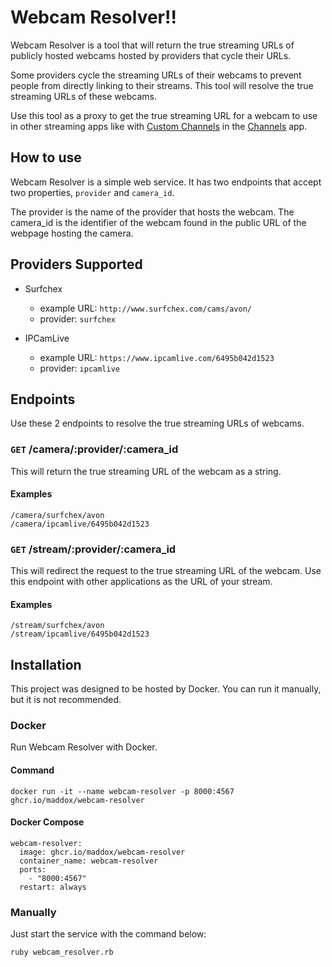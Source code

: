 # Webcam Resolver!!

Webcam Resolver is a tool that will return the true streaming URLs of publicly hosted webcams hosted by providers that cycle their URLs.

Some providers cycle the streaming URLs of their webcams to prevent people from directly linking to their streams. This tool will resolve the true streaming URLs of these webcams.

Use this tool as a proxy to get the true streaming URL for a webcam to use in other streaming apps like with [Custom Channels](https://getchannels.com/custom-channels/) in the [Channels](https://getchannels.com) app.

## How to use

Webcam Resolver is a simple web service. It has two endpoints that accept two properties, `provider` and `camera_id`.

The provider is the name of the provider that hosts the webcam. The camera_id is the identifier of the webcam found in the public URL of the webpage hosting the camera.

## Providers Supported

- Surfchex
  - example URL: `http://www.surfchex.com/cams/avon/`
  - provider: `surfchex`
- IPCamLive

  - example URL: `https://www.ipcamlive.com/6495b042d1523`
  - provider: `ipcamlive`

## Endpoints

Use these 2 endpoints to resolve the true streaming URLs of webcams.

### `GET` /camera/:provider/:camera_id

This will return the true streaming URL of the webcam as a string.

#### Examples

    /camera/surfchex/avon
    /camera/ipcamlive/6495b042d1523

### `GET` /stream/:provider/:camera_id

This will redirect the request to the true streaming URL of the webcam. Use this endpoint with other applications as the URL of your stream.

#### Examples

    /stream/surfchex/avon
    /stream/ipcamlive/6495b042d1523

## Installation

This project was designed to be hosted by Docker. You can run it manually, but it is not recommended.

### Docker

Run Webcam Resolver with Docker.

#### Command

    docker run -it --name webcam-resolver -p 8000:4567 ghcr.io/maddox/webcam-resolver

#### Docker Compose

```
webcam-resolver:
  image: ghcr.io/maddox/webcam-resolver
  container_name: webcam-resolver
  ports:
    - "8000:4567"
  restart: always
```

### Manually

Just start the service with the command below:

`ruby webcam_resolver.rb`
